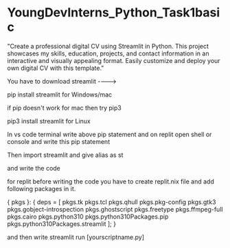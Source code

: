 # YoungDevInterns_Python_Task1basic
"Create a professional digital CV using Streamlit in Python. This project showcases my skills, education, projects, and contact information in an interactive and visually appealing format. Easily customize and deploy your own digital CV with this template."

You have to download streamlit ---->

pip install streamlit for Windows/mac

if pip doesn't work for mac then try pip3

pip3 install streamlit for Linux 

In vs code terminal write above pip statement
 and on replit open shell or console and write
 this pip statement

Then import streamlit and give alias as st

and write the code

for replit before writing the code you have to create replit.nix file 
and add following packages in it.



{ pkgs }: {
    deps = [
      pkgs.tk
      pkgs.tcl
      pkgs.qhull
      pkgs.pkg-config
      pkgs.gtk3
      pkgs.gobject-introspection
      pkgs.ghostscript
      pkgs.freetype
      pkgs.ffmpeg-full
      pkgs.cairo
        pkgs.python310
        pkgs.python310Packages.pip
        pkgs.python310Packages.streamlit
    ];
}


and then write streamlit run [yourscriptname.py]
